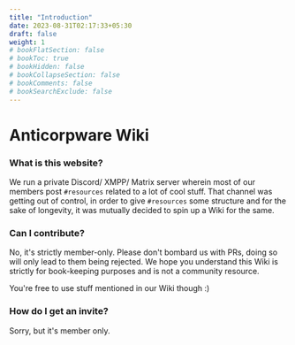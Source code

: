 ```yaml
---
title: "Introduction"
date: 2023-08-31T02:17:33+05:30
draft: false
weight: 1
# bookFlatSection: false
# bookToc: true
# bookHidden: false
# bookCollapseSection: false
# bookComments: false
# bookSearchExclude: false
---
```


# Anticorpware Wiki

### What is this website?

We run a private Discord/ XMPP/ Matrix server wherein most of our members post `#resources` related to a lot of cool stuff. That channel was getting out of control, in order to give `#resources` some structure and for the sake of longevity, it was mutually decided to spin up a Wiki for the same.

### Can I contribute?

No, it's strictly member-only. Please don't bombard us with PRs, doing so will only lead to them being rejected. We hope you understand this Wiki is strictly for book-keeping purposes and is not a community resource.

You're free to use stuff mentioned in our Wiki though :)

### How do I get an invite?

Sorry, but it's member only.
